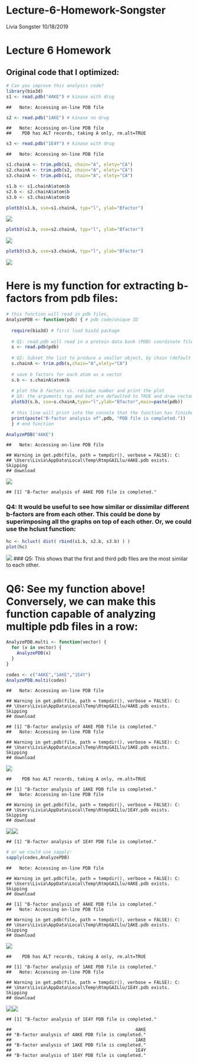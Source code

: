 Lecture-6-Homework-Songster
================
Livia Songster
10/18/2019

# Lecture 6 Homework

## Original code that I optimized:

``` r
# Can you improve this analysis code?
library(bio3d)
s1 <- read.pdb("4AKE") # kinase with drug
```

    ##   Note: Accessing on-line PDB file

``` r
s2 <- read.pdb("1AKE") # kinase no drug
```

    ##   Note: Accessing on-line PDB file
    ##    PDB has ALT records, taking A only, rm.alt=TRUE

``` r
s3 <- read.pdb("1E4Y") # kinase with drug
```

    ##   Note: Accessing on-line PDB file

``` r
s1.chainA <- trim.pdb(s1, chain="A", elety="CA")
s2.chainA <- trim.pdb(s2, chain="A", elety="CA")
s3.chainA <- trim.pdb(s1, chain="A", elety="CA")

s1.b <- s1.chainA$atom$b
s2.b <- s2.chainA$atom$b
s3.b <- s3.chainA$atom$b

plotb3(s1.b, sse=s1.chainA, typ="l", ylab="Bfactor")
```

![](class06_Homework_Songster_files/figure-gfm/unnamed-chunk-1-1.png)<!-- -->

``` r
plotb3(s2.b, sse=s2.chainA, typ="l", ylab="Bfactor")
```

![](class06_Homework_Songster_files/figure-gfm/unnamed-chunk-1-2.png)<!-- -->

``` r
plotb3(s3.b, sse=s3.chainA, typ="l", ylab="Bfactor")
```

![](class06_Homework_Songster_files/figure-gfm/unnamed-chunk-1-3.png)<!-- -->

# Here is my function for extracting b-factors from pdb files:

``` r
# this function will read in pdb files, 
AnalyzePDB <- function(pdb) { # pdb code/unique ID 
  
  require(bio3d) # first load bio3d package
  
  # Q1: read.pdb will read in a protein data bank (PDB) coordinate file as a list
  s <- read.pdb(pdb)
  
  # Q2: Subset the list to produce a smaller object, by chain (default A) or type of atom (elety)
  s.chainA <- trim.pdb(s,chain="A",elety="CA")
  
  # save b factors for each atom as a vector
  s.b <- s.chainA$atom$b
  
  # plot the b factors vs. residue number and print the plot
  # Q3: the arguments top and bot are defaulted to TRUE and draw rectangles for each SSE at the top/bottom of the plot
  plotb3(s.b, sse=s.chainA,type="l",ylab="Bfactor",main=paste(pdb))
  
  # this line will print into the console that the function has finished running.
  print(paste("B-factor analysis of",pdb, "PDB file is completed."))
  } # end function

AnalyzePDB("4AKE")
```

    ##   Note: Accessing on-line PDB file

    ## Warning in get.pdb(file, path = tempdir(), verbose = FALSE): C:
    ## \Users\Livia\AppData\Local\Temp\RtmpGAILlu/4AKE.pdb exists. Skipping
    ## download

![](class06_Homework_Songster_files/figure-gfm/unnamed-chunk-2-1.png)<!-- -->

    ## [1] "B-factor analysis of 4AKE PDB file is completed."

### Q4: It would be useful to see how similar or dissimilar different b-factors are from each other. This could be done by superimposing all the graphs on top of each other. Or, we could use the hclust function:

``` r
hc <- hclust( dist( rbind(s1.b, s2.b, s3.b) ) )
plot(hc)
```

![](class06_Homework_Songster_files/figure-gfm/unnamed-chunk-3-1.png)<!-- -->
\#\#\# Q5: This shows that the first and third pdb files are the most
similar to each
other.

# Q6: See my function above\! Conversely, we can make this function capable of analyzing multiple pdb files in a row:

``` r
AnalyzePDB.multi <- function(vector) {
  for (x in vector) {
    AnalyzePDB(x)
  }
}

codes <- c("4AKE","1AKE","1E4Y")
AnalyzePDB.multi(codes)
```

    ##   Note: Accessing on-line PDB file

    ## Warning in get.pdb(file, path = tempdir(), verbose = FALSE): C:
    ## \Users\Livia\AppData\Local\Temp\RtmpGAILlu/4AKE.pdb exists. Skipping
    ## download

    ## [1] "B-factor analysis of 4AKE PDB file is completed."
    ##   Note: Accessing on-line PDB file

    ## Warning in get.pdb(file, path = tempdir(), verbose = FALSE): C:
    ## \Users\Livia\AppData\Local\Temp\RtmpGAILlu/1AKE.pdb exists. Skipping
    ## download

![](class06_Homework_Songster_files/figure-gfm/unnamed-chunk-4-1.png)<!-- -->

    ##    PDB has ALT records, taking A only, rm.alt=TRUE

    ## [1] "B-factor analysis of 1AKE PDB file is completed."
    ##   Note: Accessing on-line PDB file

    ## Warning in get.pdb(file, path = tempdir(), verbose = FALSE): C:
    ## \Users\Livia\AppData\Local\Temp\RtmpGAILlu/1E4Y.pdb exists. Skipping
    ## download

![](class06_Homework_Songster_files/figure-gfm/unnamed-chunk-4-2.png)<!-- -->![](class06_Homework_Songster_files/figure-gfm/unnamed-chunk-4-3.png)<!-- -->

    ## [1] "B-factor analysis of 1E4Y PDB file is completed."

``` r
# or we could use sapply:
sapply(codes,AnalyzePDB)
```

    ##   Note: Accessing on-line PDB file

    ## Warning in get.pdb(file, path = tempdir(), verbose = FALSE): C:
    ## \Users\Livia\AppData\Local\Temp\RtmpGAILlu/4AKE.pdb exists. Skipping
    ## download

    ## [1] "B-factor analysis of 4AKE PDB file is completed."
    ##   Note: Accessing on-line PDB file

    ## Warning in get.pdb(file, path = tempdir(), verbose = FALSE): C:
    ## \Users\Livia\AppData\Local\Temp\RtmpGAILlu/1AKE.pdb exists. Skipping
    ## download

![](class06_Homework_Songster_files/figure-gfm/unnamed-chunk-4-4.png)<!-- -->

    ##    PDB has ALT records, taking A only, rm.alt=TRUE

    ## [1] "B-factor analysis of 1AKE PDB file is completed."
    ##   Note: Accessing on-line PDB file

    ## Warning in get.pdb(file, path = tempdir(), verbose = FALSE): C:
    ## \Users\Livia\AppData\Local\Temp\RtmpGAILlu/1E4Y.pdb exists. Skipping
    ## download

![](class06_Homework_Songster_files/figure-gfm/unnamed-chunk-4-5.png)<!-- -->![](class06_Homework_Songster_files/figure-gfm/unnamed-chunk-4-6.png)<!-- -->

    ## [1] "B-factor analysis of 1E4Y PDB file is completed."

    ##                                               4AKE 
    ## "B-factor analysis of 4AKE PDB file is completed." 
    ##                                               1AKE 
    ## "B-factor analysis of 1AKE PDB file is completed." 
    ##                                               1E4Y 
    ## "B-factor analysis of 1E4Y PDB file is completed."
